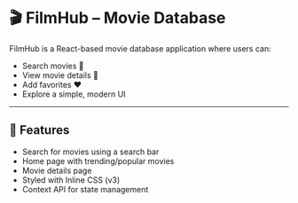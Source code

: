 # 🎬 FilmHub – Movie Database

FilmHub is a React-based movie database application where users can:
- Search movies 🎥
- View movie details 📖
- Add favorites ❤️
- Explore a simple, modern UI

---

## 🚀 Features
-  Search for movies using a search bar
-  Home page with trending/popular movies
-  Movie details page
-  Styled with Inline CSS (v3)
-  Context API for state management



